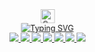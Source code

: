 <!-- github intro -->
<div id=intro-img align="center">
<img
  src="https://raw.githubusercontent.com/Tarikul-Islam-Anik/Microsoft-Teams-Animated-Emojis/master/Emojis/Smilies/Cat%20with%20Tears%20of%20Joy.png"
  alt="Cat with Tears of Joy"
  width="25"
  height="25"/>
<div/>
<div id="about-me">
  <a href="https://git.io/typing-svg"><img src="https://readme-typing-svg.demolab.com?font=Roboto+Condensed&weight=500&duration=4000&pause=3000&color=F72E5F&center=true&vCenter=true&width=550&lines=HI%2C+I+am+Khadim+Hussain+;Its+nice+to+see+you+here+;i+am+full+stack+web+developer+" alt="Typing SVG" /></a>
 </div>
 
 <!--Social Media Icons -->
 <div id="social-media" align="center">
 <a href="https://www.linkedin.com/in/khadim-hussain-621826234">
 <img src="https://img.shields.io/badge/LinkedIn-blue?logo=linkedin&logoColor=white&style=for-the-badge">
 <a/>
 <a href="https://www.youtube.com/channel/UCzNt-VWM8zN_A7wBbXCussw">
 <img src="https://img.shields.io/badge/YouTube-red?style=for-the-badge&logo=youtube&logoColor=white">
 <a/>
 <a href="https://www.instagram.com/khadim.swe/">
 <img src="https://img.shields.io/badge/InstaGram-yellow?style=for-the-badge&logo=instagram&logoColor=white">
 <a/>
 <a href="https://www.showwcase.com/khussain1051825">
 <img src="https://img.shields.io/badge/Showcase-black?style=for-the-badge&logo=twitter&logoColor=white">
 <a/>
 <a href="https://www.fiverr.com/share/AoayoY">
 <img src="https://img.shields.io/badge/Fiverr-darkgreen?style=for-the-badge&logo=fiverr&logoColor=white">
 <a/>
  <a href="https://web.facebook.com/profile.php?id=100089379739982">
 <img src="https://img.shields.io/badge/facebook-blue?style=for-the-badge&logo=facebook&logoColor=white">
 <a/>
   <a href="https://khadim.epizy.com">
 <img src="https://img.shields.io/badge/PortFolio-skyblue?style=for-the-badge&logo=portfolio&logoColor=white">
 <a/>
 </div>
 
  
  
